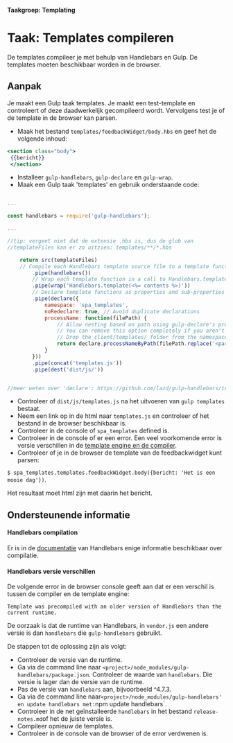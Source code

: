 **Taakgroep: Templating**

# Taak: Templates compileren

De templates compileer je met behulp van Handlebars en Gulp. De templates moeten beschikbaar worden in de browser.

## Aanpak

Je maakt een Gulp taak templates. Je maakt een test-template en controleert of deze daadwerkelijk gecompileerd wordt. Vervolgens test je of de template in de browser kan parsen.

-   Maak het bestand `templates/feedbackWidget/body.hbs` en geef het de volgende inhoud:

```hbs
<section class="body">
 {{bericht}}
 </section>
```

-   Installeer `gulp-handlebars`, `gulp-declare` en `gulp-wrap`.
-   Maak een Gulp taak 'templates' en gebruik onderstaande code:

```javascript

...

const handlebars = require('gulp-handlebars');

...

//tip: vergeet niet dat de extensie .hbs is, dus de glob van 
//templateFiles kan er zo uitzien: templates/**/*.hbs 

    return src(templateFiles)
    // Compile each Handlebars template source file to a template function
        .pipe(handlebars())
        // Wrap each template function in a call to Handlebars.template
        .pipe(wrap('Handlebars.template(<%= contents %>)'))
        // Declare template functions as properties and sub-properties of MyApp.templates
        .pipe(declare({
            namespace: 'spa_templates',
            noRedeclare: true, // Avoid duplicate declarations
            processName: function(filePath) {
                // Allow nesting based on path using gulp-declare's processNameByPath()
                // You can remove this option completely if you aren't using nested folders
                // Drop the client/templates/ folder from the namespace path by removing it from the filePath
                return declare.processNameByPath(filePath.replace('<parent_map>/templates/', '')); //windows? backslashes: \\
            }
        }))
        .pipe(concat('templates.js'))
        .pipe(dest('dist/js/'))


//meer weten over 'declare': https://github.com/lazd/gulp-handlebars/tree/8e97f01db9edac7068a6402b45f47203841ca705/examples/namespaceByDirectory
```

-   Controleer of `dist/js/templates.js` na het uitvoeren van `gulp templates` bestaat.
-   Neem een link op in de html naar `templates.js` en controleer of het bestand in de browser beschikbaar is.
-   Controleer in de console of `spa_templates` defined is.
-   Controleer in de console of er een error. Een veel voorkomende error is versie verschillen in de [template engine en de compiler](#handlebars-versie-verschillen).
-   Controleer of je in de browser de template van de feedbackwidget kunt parsen:

`$ spa_templates.templates.feedbackWidget.body({bericht: 'Het is een mooie dag'})`.

Het resultaat moet html zijn met daarin het bericht.

## Ondersteunende informatie

#### Handlebars compilation

Er is in de [documentatie](https://handlebarsjs.com/installation/precompilation.html#getting-started) van Handlebars enige informatie beschikbaar over compilatie.

#### Handlebars versie verschillen

De volgende error in de browser console geeft aan dat er een verschil is tussen de compiler en de template engine:

```
Template was precompiled with an older version of Handlebars than the current runtime.
```

De oorzaak is dat de runtime van Handlebars, in `vendor.js` een andere versie is dan `handlebars` die `gulp-handlebars` gebruikt.

De stappen tot de oplossing zijn als volgt:

-   Controleer de versie van de runtime.
-   Ga via de command line naar `<project>/node_modules/gulp-handlebars/package.json`. Controleer de waarde van `handlebars`. Die versie is lager dan de versie van de runtime.
-   Pas de versie van `handlebars` aan, bijvoorbeeld ^4.7.3.
-   Ga via de command line naar`<project>/node_modules/gulp-handlebars' en update handlebars met:`npm update handlebars\`.
-   Controleer in de net geïnstalleerde `handlebars` in het bestand `release-notes.md`of het de juiste versie is.
-   Compileer opnieuw de templates.
-   Controleer in de console van de browser of de error verdwenen is.